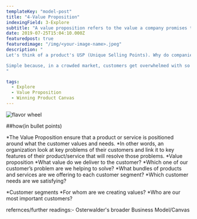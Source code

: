 ```yaml
---
templateKey: "model-post"
title: "4-Value Proposition"
indexingField: 3-Explore
subtitle: "A value proposition refers to the value a company promises to deliver to customers should they choose to buy their product."
date: 2019-07-25T15:04:10.000Z
featuredpost: true
featuredimage: "/img/<your-image-name>.jpeg"
description: "
Let's think of a product's USP (Unique Selling Points). Why do companies come up with this? Why is it necessary to define this?

Simple because, in a crowded market, customers get overwhelmed with so many reasons why they should buy a certain product or a service. In order to make this less complicated and more simple, so that the customer can link their needs/wants to what is offered in a product or service, organizations define the most unique selling points. These unique selling points are derived from a product/service value proposition.
"

tags:
  - Explore
  - Value Proposition
  - Winning Product Canvas
---
```


![flavor wheel](/img/<your-image-name>.jpeg)


##how(in bullet points)

*The Value Proposition ensure that a product or service is positioned around what the customer values and needs.
*In other words, an organization look at key problems of their customers and link it to key features of their product/service that will resolve those problems.
  *Value proposition
    *What value do we deliver to the customer?
    *Which one of our customer’s problem are we helping to solve?
    *What bundles of products and services are we offering to each customer segment?
    *Which customer needs are we satisfying?
 
  *Customer segments
    *For whom are we creating values?
    *Who are our most important customers?


refernces/further readings:-
 Osterwalder's broader Business Model/Canvas




